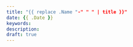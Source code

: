 ```yaml
---
title: "{{ replace .Name "-" " " | title }}"
date: {{ .Date }}
keywords:
description: 
draft: true
---
```

